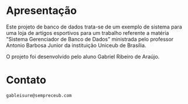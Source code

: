 # Apresentação

Este projeto de banco de dados trata-se de um exemplo de sistema para uma loja de artigos esportivos para um trabalho referente a matéria "Sistema Gerenciador de Banco de Dados" ministrada pelo professor Antonio Barbosa Junior da instituição Uniceub de Brasília.

O projeto foi desenvolvido pelo aluno Gabriel Ribeiro de Araújo.

# Contato 
```gableisure@sempreceub.com```
